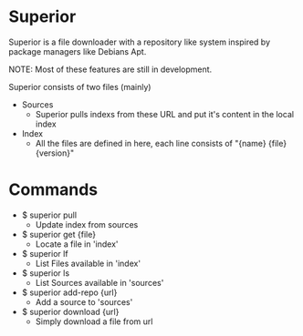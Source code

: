 Superior
========

Superior is a file downloader with a repository like system inspired by package managers like Debians Apt.

NOTE: Most of these features are still in development.

Superior consists of two files (mainly)
* Sources
    - Superior pulls indexs from these URL and put it's content in the local index
* Index
    - All the files are defined in here, each line consists of "{name} {file} {version}"

Commands
========
* $ superior pull
    - Update index from sources
* $ superior get {file}
    - Locate a file in 'index'
* $ superior lf
    - List Files available in 'index'
* $ superior ls
    - List Sources available in 'sources'
* $ superior add-repo {url}
    - Add a source to 'sources'
* $ superior download {url}
    - Simply download a file from url
